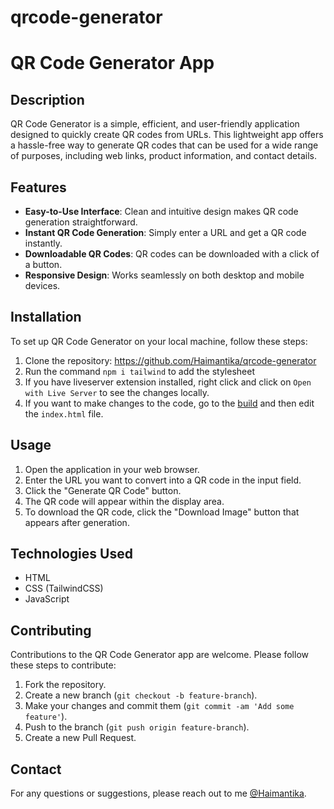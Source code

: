 # qrcode-generator
# QR Code Generator App

## Description
QR Code Generator is a simple, efficient, and user-friendly application designed to quickly create QR codes from URLs. This lightweight app offers a hassle-free way to generate QR codes that can be used for a wide range of purposes, including web links, product information, and contact details.

## Features
- **Easy-to-Use Interface**: Clean and intuitive design makes QR code generation straightforward.
- **Instant QR Code Generation**: Simply enter a URL and get a QR code instantly.
- **Downloadable QR Codes**: QR codes can be downloaded with a click of a button.
- **Responsive Design**: Works seamlessly on both desktop and mobile devices.

## Installation
To set up QR Code Generator on your local machine, follow these steps:
1. Clone the repository: https://github.com/Haimantika/qrcode-generator
2. Run the command `npm i tailwind` to add the stylesheet
3. If you have liveserver extension installed, right click and click on `Open with Live Server` to see the changes locally.
4. If you want to make changes to the code, go to the [build](https://github.com/Haimantika/qrcode-generator/tree/main/build) and then edit the `index.html` file.


## Usage
1. Open the application in your web browser.
2. Enter the URL you want to convert into a QR code in the input field.
3. Click the "Generate QR Code" button.
4. The QR code will appear within the display area.
5. To download the QR code, click the "Download Image" button that appears after generation.

## Technologies Used
- HTML
- CSS (TailwindCSS)
- JavaScript

## Contributing
Contributions to the QR Code Generator app are welcome. Please follow these steps to contribute:
1. Fork the repository.
2. Create a new branch (`git checkout -b feature-branch`).
3. Make your changes and commit them (`git commit -am 'Add some feature'`).
4. Push to the branch (`git push origin feature-branch`).
5. Create a new Pull Request.

## Contact
For any questions or suggestions, please reach out to me [@Haimantika](https://twitter.com/HaimantikaM).



   

